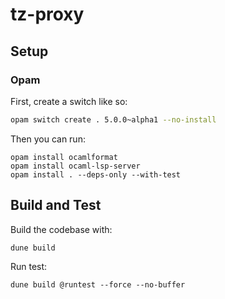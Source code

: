 # tz-proxy

## Setup

### Opam

First, create a switch like so:

```bash
opam switch create . 5.0.0~alpha1 --no-install
```

Then you can run:

```
opam install ocamlformat
opam install ocaml-lsp-server
opam install . --deps-only --with-test
```

## Build and Test

Build the codebase with:

```
dune build
```

Run test:

```
dune build @runtest --force --no-buffer
```

